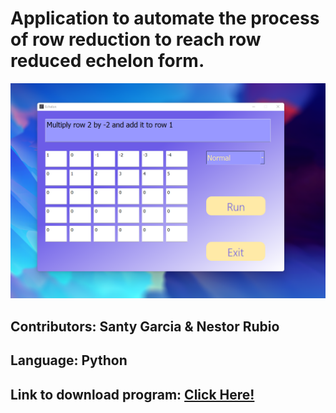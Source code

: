 # Application to automate the process of row reduction to reach row reduced echelon form.
![demo](https://github.com/santy81855/Echelon/blob/main/images/demo.png)

## Contributors: Santy Garcia & Nestor Rubio

## Language: Python

## Link to download program: [Click Here!](https://github.com/santy81855/RREF_Project/raw/main/Echelon_Installer.exe "download")
